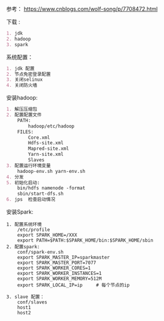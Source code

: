参考： https://www.cnblogs.com/wolf-song/p/7708472.html

下载 :

``` markdown
1. jdk
2. hadoop
3. spark
```


系统配置：

``` markdown
1. jdk 配置
2. 节点免密登录配置
3. 关闭selinux
4. 关闭防火墙
```


安装hadoop:

``` markdown
1. 解压压缩包
2. 配置配置文件
	PATH:
		hadoop/etc/hadoop 
	FILES: 
		Core.xml
		Hdfs-site.xml
		Mapred-site.xml
		Yarn-site.xml
		Slaves 
3. 配置运行环境变量
	hadoop-env.sh yarn-env.sh
4. 分发
5. 初始化启动:
	bin/hdfs namenode -format
	sbin/start-dfs.sh
6. jps  检查启动情况
```
安装Spark:

``` stylus
1. 配置系统环境
	/etc/profile
	export SPARK_HOME=/XXX
	export PATH=$PATH:$SPARK_HOME/bin:$SPARK_HOME/sbin
2. 配置spark:
	conf/spark-env.sh
	export SPARK_MASTER_IP=sparkmaster
	export SPARK_MASTER_PORT=7077
	export SPARK_WORKER_CORES=1
	export SPARK_WORKER_INSTANCES=1
	export SPARK_WORKER_MEMORY=512M
	export SPARK_LOCAL_IP=ip     # 每个节点的ip

3. slave 配置：
	conf/slaves
	host1
	host2
```





